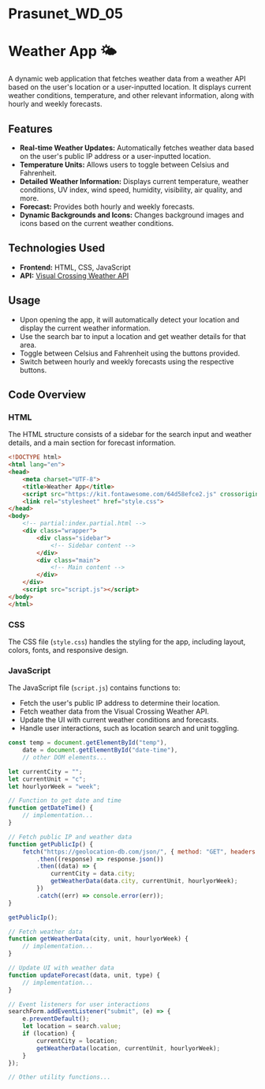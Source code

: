 # Prasunet_WD_05


# Weather App 🌤️

A dynamic web application that fetches weather data from a weather API based on the user's location or a user-inputted location. It displays current weather conditions, temperature, and other relevant information, along with hourly and weekly forecasts.

## Features

- **Real-time Weather Updates:** Automatically fetches weather data based on the user's public IP address or a user-inputted location.
- **Temperature Units:** Allows users to toggle between Celsius and Fahrenheit.
- **Detailed Weather Information:** Displays current temperature, weather conditions, UV index, wind speed, humidity, visibility, air quality, and more.
- **Forecast:** Provides both hourly and weekly forecasts.
- **Dynamic Backgrounds and Icons:** Changes background images and icons based on the current weather conditions.

## Technologies Used

- **Frontend:** HTML, CSS, JavaScript
- **API:** [Visual Crossing Weather API](https://www.visualcrossing.com/)

## Usage

- Upon opening the app, it will automatically detect your location and display the current weather information.
- Use the search bar to input a location and get weather details for that area.
- Toggle between Celsius and Fahrenheit using the buttons provided.
- Switch between hourly and weekly forecasts using the respective buttons.

## Code Overview

### HTML

The HTML structure consists of a sidebar for the search input and weather details, and a main section for forecast information.

```html
<!DOCTYPE html>
<html lang="en">
<head>
    <meta charset="UTF-8">
    <title>Weather App</title>
    <script src="https://kit.fontawesome.com/64d58efce2.js" crossorigin="anonymous"></script>
    <link rel="stylesheet" href="style.css">
</head>
<body>
    <!-- partial:index.partial.html -->
    <div class="wrapper">
        <div class="sidebar">
            <!-- Sidebar content -->
        </div>
        <div class="main">
            <!-- Main content -->
        </div>
    </div>
    <script src="script.js"></script>
</body>
</html>
```

### CSS

The CSS file (`style.css`) handles the styling for the app, including layout, colors, fonts, and responsive design.

### JavaScript

The JavaScript file (`script.js`) contains functions to:

- Fetch the user's public IP address to determine their location.
- Fetch weather data from the Visual Crossing Weather API.
- Update the UI with current weather conditions and forecasts.
- Handle user interactions, such as location search and unit toggling.

```javascript
const temp = document.getElementById("temp"),
    date = document.getElementById("date-time"),
    // other DOM elements...

let currentCity = "";
let currentUnit = "c";
let hourlyorWeek = "week";

// Function to get date and time
function getDateTime() {
    // implementation...
}

// Fetch public IP and weather data
function getPublicIp() {
    fetch("https://geolocation-db.com/json/", { method: "GET", headers: {} })
        .then((response) => response.json())
        .then((data) => {
            currentCity = data.city;
            getWeatherData(data.city, currentUnit, hourlyorWeek);
        })
        .catch((err) => console.error(err));
}

getPublicIp();

// Fetch weather data
function getWeatherData(city, unit, hourlyorWeek) {
    // implementation...
}

// Update UI with weather data
function updateForecast(data, unit, type) {
    // implementation...
}

// Event listeners for user interactions
searchForm.addEventListener("submit", (e) => {
    e.preventDefault();
    let location = search.value;
    if (location) {
        currentCity = location;
        getWeatherData(location, currentUnit, hourlyorWeek);
    }
});

// Other utility functions...

```
